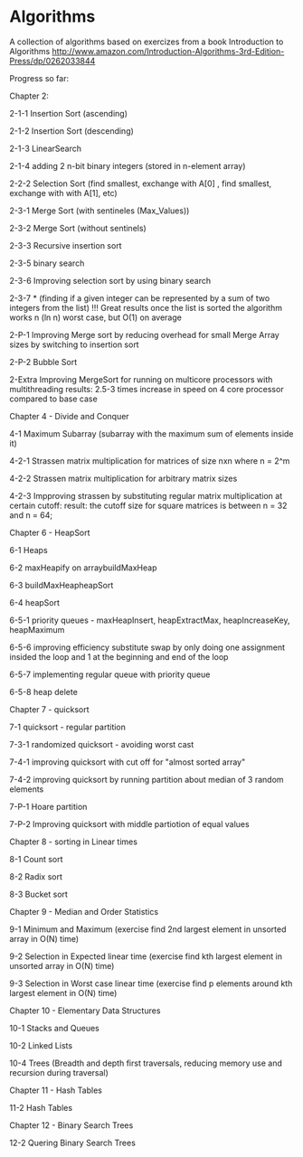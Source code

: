 # Algorithms
A collection of algorithms based on exercizes from a book Introduction to Algorithms
http://www.amazon.com/Introduction-Algorithms-3rd-Edition-Press/dp/0262033844

Progress so far:

Chapter 2:

2-1-1 Insertion Sort (ascending)

2-1-2 Insertion Sort  (descending)

2-1-3 LinearSearch

2-1-4 adding 2 n-bit binary integers (stored in n-element array)


2-2-2 Selection Sort (find smallest, exchange with A[0] , find smallest, exchange with with A[1], etc)


2-3-1 Merge Sort (with sentineles (Max_Values))

2-3-2 Merge Sort (without sentinels)

2-3-3 Recursive insertion sort

2-3-5 binary search

2-3-6 Improving selection sort by using binary search 

2-3-7 * (finding if a given integer can be represented by a sum of two integers from the list)
        !!! Great results once the list is sorted the algorithm works n (ln n) worst case, but O(1) on average
		
2-P-1 Improving Merge sort by reducing overhead for small Merge Array sizes by switching to insertion sort 

2-P-2 Bubble Sort

2-Extra Improving MergeSort for running on multicore processors with multithreading
		results: 2.5-3 times increase in speed on 4 core processor compared to base case
		
		
Chapter 4 - Divide and Conquer

4-1 Maximum Subarray (subarray with the maximum sum of elements inside it)


4-2-1 Strassen matrix multiplication for matrices of size nxn where n = 2^m

4-2-2 Strassen matrix multiplication for arbitrary matrix sizes

4-2-3 Impproving strassen by substituting regular matrix multiplication at certain cutoff:
		result: the cutoff size for square matrices is between n = 32 and n = 64;
		
		
Chapter 6 - HeapSort


6-1 Heaps 

6-2 maxHeapify on arraybuildMaxHeap

6-3 buildMaxHeapheapSort

6-4 heapSort

6-5-1 priority queues - maxHeapInsert, heapExtractMax, heapIncreaseKey, heapMaximum

6-5-6 improving efficiency substitute swap by only doing one assignment insided the loop and 1 at the beginning and end of the loop

6-5-7 implementing regular queue with priority queue

6-5-8 heap delete


Chapter 7 - quicksort


7-1 quicksort - regular partition

7-3-1 randomized quicksort - avoiding worst cast

7-4-1 improving quicksort with cut off for "almost sorted array"

7-4-2 improving quicksort by running partition about median of 3 random elements


7-P-1 Hoare partition

7-P-2 Improving quicksort with middle partiotion of equal values


Chapter 8 - sorting in Linear times


8-1 Count sort

8-2 Radix sort

8-3 Bucket sort


Chapter 9 - Median and Order Statistics


9-1 Minimum and Maximum (exercise find 2nd largest element in unsorted array in O(N) time)

9-2 Selection in Expected linear time (exercise find kth largest element in unsorted array in O(N) time)

9-3 Selection in Worst case linear time (exercise find p elements around kth largest element in O(N) time)


Chapter 10 - Elementary Data Structures


10-1 Stacks and Queues

10-2 Linked Lists

10-4 Trees (Breadth and depth first traversals, reducing memory use and recursion during traversal)



Chapter 11 - Hash Tables


11-2 Hash Tables


Chapter 12 - Binary Search Trees


12-2 Quering Binary Search Trees
